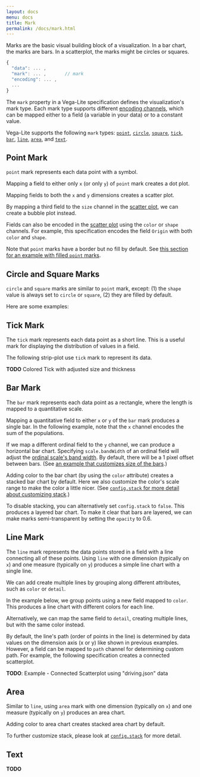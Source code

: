 ```yaml
---
layout: docs
menu: docs
title: Mark
permalink: /docs/mark.html
---
```


Marks are the basic visual building block of a visualization.
In a bar chart, the marks are bars. In a scatterplot, the marks might be circles or squares.

```js
{
  "data": ... ,       
  "mark": ... ,       // mark
  "encoding": ... ,
  ...
}
```


The `mark` property in a Vega-Lite specification defines the visualization's mark type.
Each mark type supports different [encoding channels](encoding.html#mark-channel),
which can be mapped either to a field (a variable in your data) or to a constant value.  

<!-- Replace the following list with a table listing mark types and their supported channels. -->

Vega-Lite supports the following `mark` types:
[`point`](#point-mark),
[`circle`](#circle-and-square-marks),
[`square`](#circle-and-square-marks),
[`tick`](#tick-mark),
[`bar`](#bar-mark),
[`line`](#line-mark),
[`area`](#area), and
[`text`](#text).

## Point Mark

`point` mark represents each data point with a symbol.  

Mapping a field to either only `x` (or only `y`) of `point` mark creates a dot plot.

<div id="ex-point_1d" class="side"></div>
<script>example("point_1d", "docs")</script>

Mapping fields to both the `x` and `y` dimensions creates a scatter plot.

<div id="ex-scatter" class="side"></div>
<script>example("scatter", "")</script>

By mapping a third field to the `size` channel in the [scatter plot](#scatter), we can create a bubble plot instead.

<div id="ex-scatter_bubble" class="side"></div>
<script>example("scatter_bubble", "")</script>


<a id="ex-scatter_color_shape"></a>

Fields can also be encoded in the [scatter plot](#scatter) using the `color` or `shape` channels.
For example, this specification encodes the field `Origin` with both `color` and `shape`.


<div id="ex-scatter_colored_with_shape" class="side"></div>
<script>example("scatter_colored_with_shape")</script>


Note that `point` marks have a border but no fill by default.
See [this section for an example with filled `point` marks](config.html#config.mark.filled).

## Circle and Square Marks

`circle` and `square` marks are similar to `point` mark, except:
(1) the `shape` value is always set to `circle` or `square`,
(2) they are filled by default.

Here are some examples:

<div id="ex-circle" class="side"></div>
<script>example("circle", "docs")</script>


<div id="ex-square" class="side"></div>
<script>example("square", "docs")</script>


## Tick Mark

The `tick` mark represents each data point as a short line.
This is a useful mark for displaying the distribution of values in a field.

The following strip-plot use `tick` mark to represent its data.

<div id="ex-tick" class="side"></div>
<script>example("tick")</script>

__TODO__ Colored Tick with adjusted size and thickness

## Bar Mark

The `bar` mark represents each data point as a rectangle, where the length is mapped to a quantitative scale.

Mapping a quantitative field to either `x` or `y` of the `bar` mark produces a single bar.
In the following example, note that the `x` channel encodes the sum of the populations.


<div id="ex-bar_1d" class="side"><div class="example-vis" style="min-width: 500px"></div></div>
<script>example("bar_1d", "docs")</script>


If we map a different ordinal field to the `y` channel, we can produce a horizontal bar chart.
Specifying `scale.bandWidth` of an ordinal field will adjust the [ordinal scale's band width](https://github.com/mbostock/d3/wiki/Ordinal-Scales#ordinal_rangeBands).
By default, there will be a 1 pixel offset between bars.  (See [an example that customizes size of the bars](encoding.html#ex-bar-size).)

<!-- TODO: Need to update docs our and Vega's scale.bandWidth property and link there instead -->

<div id="ex-bar_aggregate" class="side"><div class="example-vis" style="min-width: 500px"></div></div>
<script>example("bar_aggregate")</script>

Adding color to the bar chart (by using the `color` attribute) creates a stacked bar chart by default.  Here we also customize the color's scale range to make the color a little nicer.
(See [`config.stack` for more detail about customizing stack](config.html#stack-config).)


<div id="ex-stacked_bar_population" class="side"><div class="example-vis" style="min-width: 500px"></div></div>
<script>example("stacked_bar_population", "docs")</script>


To disable stacking, you can alternatively set `config.stack` to `false`.
This produces a layered bar chart.
To make it clear that bars are layered, we can make marks semi-transparent by setting the `opacity` to 0.6.

<div id="ex-bar_layered_transparent" class="side"><div class="example-vis" style="min-width: 500px"></div></div>
<script>example("bar_layered_transparent", "")</script>

<!-- [Faceting](#encoding.md) a bar chart can produce a grouped bar chart. -->
<!--
- Heat Map
- How orientation is determined
- (Future -- once we have tooltip) -- playing bar's trick with `detail` channel
-->

## Line Mark

The `line` mark represents the data points stored in a field with a line connecting all of these points.
Using `line` with one dimension (typically on `x`) and one measure (typically on `y`) produces a simple line chart with a single line.


<div id="ex-line" class="side"></div>
<script>example("line", "")</script>


We can add create multiple lines by grouping along different attributes, such as `color` or `detail`.

In the example below, we group points using a new field mapped to `color`. This produces a line chart with different colors for each line.


<div id="ex-line_color" class="side"></div>
<script>example("line_color", "")</script>


Alternatively, we can map the same field to `detail`, creating multiple lines, but with the same color instead.


<div id="ex-line_detail" class="side"></div>
<script>example("line_detail", "docs")</script>


By default, the line's path (order of points in the line) is determined by data values on the dimension axis (x or y) like shown in previous examples.
However, a field can be mapped to `path` channel for determining custom path.
For example, the following specification creates a connected scatterplot.  

__TODO__: Example - Connected Scatterplot using "driving.json" data

## Area

Similar to `line`, using `area` mark with one dimension (typically on `x`)
and one measure (typically on `y`) produces an area chart.  


Adding color to area chart creates stacked area chart by default.


<!-- normalized area chart -->

To further customize stack, please look at [`config.stack`](config.html#stack-config) for more detail.


## Text

__TODO__
